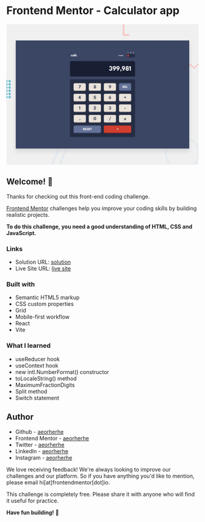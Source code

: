 # Frontend Mentor - Calculator app

![Design preview for the Calculator app coding challenge](./public/desktop-preview.jpg)

## Welcome! 👋

Thanks for checking out this front-end coding challenge.

[Frontend Mentor](https://www.frontendmentor.io) challenges help you improve your coding skills by building realistic projects.

**To do this challenge, you need a good understanding of HTML, CSS and JavaScript.**

### Links

- Solution URL: [solution](https://github.com/aeorherhe/calculator-app-react.git)
- Live Site URL: [live site](https://aeorherhe-calculator-app-react.netlify.app)

### Built with

- Semantic HTML5 markup
- CSS custom properties
- Grid
- Mobile-first workflow
- React
- Vite

### What I learned

- useReducer hook
- useContext hook
- new intl.NumberFormat() constructor
- toLocaleString() method
- MaximumFractionDigits
- Split method
- Switch statement

## Author

- Github - [aeorherhe](https://github.com/aeorherhe)
- Frontend Mentor - [aeorherhe](https://www.frontendmentor.io/profile/aeorherhe)
- Twitter - [aeorherhe](https://twitter.com/aeorherhe)
- LinkedIn - [aeorherhe](https://www.linkedin.com/in/aeorherhe/)
- Instagram - [aeorherhe](https://www.instagram.com/aeorherhe/)

We love receiving feedback! We're always looking to improve our challenges and our platform. So if you have anything you'd like to mention, please email hi[at]frontendmentor[dot]io.

This challenge is completely free. Please share it with anyone who will find it useful for practice.

**Have fun building!** 🚀
